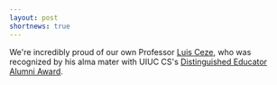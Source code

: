 ```yaml
---
layout: post
shortnews: true
---
```

We're incredibly proud of our own Professor [Luis Ceze](http://homes.cs.washington.edu/~luisceze/), who was recognized by his alma mater with UIUC CS's [Distinguished Educator Alumni Award](http://cs.illinois.edu/about-us/awards/distinguished-alumni/2015-distinguished-educator-award).
